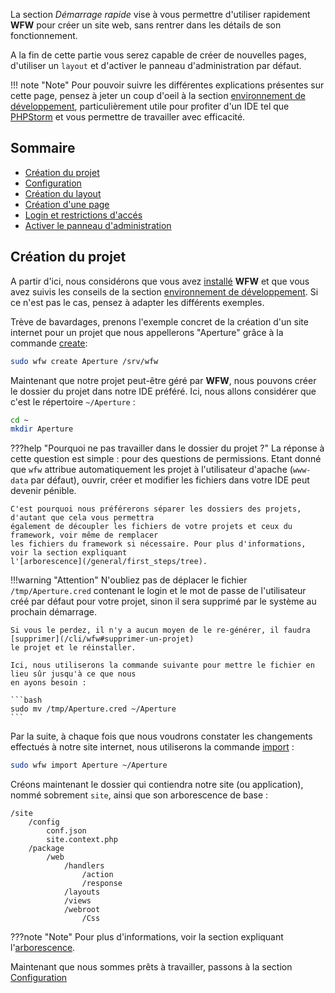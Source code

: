 La section *Démarrage rapide* vise à vous permettre d'utiliser rapidement **WFW** pour créer un site web, sans
rentrer dans les détails de son fonctionnement.

A la fin de cette partie vous serez capable de créer de nouvelles pages, d'utiliser un `layout` et
d'activer le panneau d'administration par défaut.

!!! note "Note"
	Pour pouvoir suivre les différentes explications présentes sur cette page, pensez à jeter un
	coup d'oeil à la section [environnement de développement](/general/quickstart/dev),
	particulièrement utile pour profiter d'un IDE tel que [PHPStorm](https://www.jetbrains.com/phpstorm/)
	et vous permettre de travailler avec efficacité.

## Sommaire

- [Création du projet](/general/quickstart/first_project/#creation-du-projet)
- [Configuration](/general/quickstart/first_project/config)
- [Création du layout](general/quickstart/first_project/layout)
- [Création d'une page](general/quickstart/first_project/page)
- [Login et restrictions d'accés](general/quickstart/first_project/access)
- [Activer le panneau d'administration](general/quickstart/first_project/admin_panel)

## Création du projet

A partir d'ici, nous considérons que vous avez [installé](/general/start.md) **WFW** et que vous
avez suivis les conseils de la section [environnement de développement](/general/quickstart/dev). Si
ce n'est pas le cas, pensez à adapter les différents exemples.

Trève de bavardages, prenons l'exemple concret de la création d'un site internet pour un projet que
nous appellerons "Aperture" grâce à la commande [create](/cli/wfw/#creation-dun-projet):

```bash
sudo wfw create Aperture /srv/wfw
```

Maintenant que notre projet peut-être géré par **WFW**, nous pouvons créer le dossier du projet dans
notre IDE préféré. Ici, nous allons considérer que c'est le répertoire `~/Aperture` :

```bash
cd ~
mkdir Aperture
```

???help "Pourquoi ne pas travailler dans le dossier du projet ?"
	La réponse à cette question est simple : pour des questions de permissions.
	Etant donné que `wfw` attribue automatiquement les projet à l'utilisateur d'apache (`www-data` par
	défaut), ouvrir, créer et modifier les fichiers dans votre IDE peut devenir pénible.

	C'est pourquoi nous préférerons séparer les dossiers des projets, d'autant que cela vous permettra
	également de découpler les fichiers de votre projets et ceux du framework, voir même de remplacer
	les fichiers du framework si nécessaire. Pour plus d'informations, voir la section expliquant
	l'[arborescence](/general/first_steps/tree).

!!!warning "Attention"
	N'oubliez pas de déplacer le fichier `/tmp/Aperture.cred` contenant le login et le mot de passe
	de l'utilisateur créé par défaut pour votre projet, sinon il sera supprimé par le système au
	prochain démarrage.

	Si vous le perdez, il n'y a aucun moyen de le re-générer, il faudra [supprimer](/cli/wfw#supprimer-un-projet)
	le projet et le réinstaller.

	Ici, nous utiliserons la commande suivante pour mettre le fichier en lieu sûr jusqu'à ce que nous
	en ayons besoin :

	```bash
	sudo mv /tmp/Aperture.cred ~/Aperture
	```

Par la suite, à chaque fois que nous voudrons constater les changements effectués à notre site internet,
nous utiliserons la commande [import](/cli/wfw/#importation-et-mise-a-jour-dun-projet) :
```bash
sudo wfw import Aperture ~/Aperture
```

Créons maintenant le dossier qui contiendra notre site (ou application), nommé sobrement `site`, ainsi
 que son arborescence de base :

```
/site
	/config
		conf.json
		site.context.php
	/package
		/web
			/handlers
				/action
				/response
			/layouts
			/views
			/webroot
				/Css
```

???note "Note"
	Pour plus d'informations, voir la section expliquant l'[arborescence](/general/first_steps/tree).

Maintenant que nous sommes prêts à travailler, passons à la section
[Configuration](/general/quickstart/first_project/config)